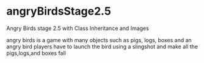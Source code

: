 # angryBirdsStage2.5
Angry Birds stage 2.5 with Class Inheritance and Images

angry birds is a game with many objects such as pigs, logs, boxes and an angry bird
players have to launch the bird using a slingshot and make all the pigs,logs,and boxes fall 


